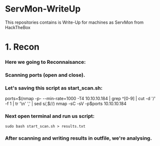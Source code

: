 # ServMon-WriteUp
This repositories contains is Write-Up for machines as ServMon from HackTheBox

# 1. Recon
### Here we going to Reconnaisance:
### Scanning ports (open and close).
### Let's saving this script as start_scan.sh:
   ports=$(nmap -p- --min-rate=1000  -T4 10.10.10.184 | grep ^[0-9] | cut -d '/' -f 1 | tr '\n' ',' | sed s/,$//)
   nmap -sC -sV -p$ports 10.10.10.184

### Next open terminal and run us script: 
    sudo bash start_scan.sh > results.txt

### After scanning and writing results in outfile, we're analysing.


